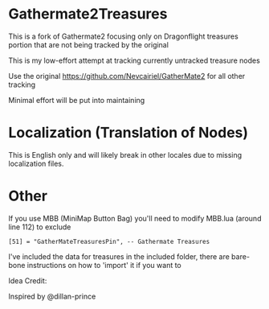 # Gathermate2Treasures

This is a fork of Gathermate2 focusing only on Dragonflight treasures portion that are not being tracked by the original

This is my low-effort attempt at tracking currently untracked treasure nodes

Use the original https://github.com/Nevcairiel/GatherMate2 for all other tracking

Minimal effort will be put into maintaining

# Localization (Translation of Nodes)

This is English only and will likely break in other locales due to missing localization files. 

# Other

If you use MBB (MiniMap Button Bag) you'll need to modify MBB.lua (around line 112) to exclude 

```	[51] = "GatherMateTreasuresPin", -- Gathermate Treasures ```

I've included the data for treasures in the included folder, there are bare-bone instructions on how to 'import' it if you want to


Idea Credit:

Inspired by @dillan-prince
